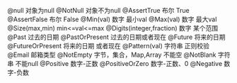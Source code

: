 

@null
        对象为null
@NotNull 
        对象不为null
@AssertTrue
        布尔 True
@AssertFalse
        布尔 False
@Min(val)
        数字 最小val
@Max(val)
        数字 最大val
@Size(max,min)
        min<=val<=max
@Digits(integer,fraction)
        数字 某个范围
@Past
        过去的日期
@PastOrPresent
        过去的日期或者现在
@Future
        将来的日期
@FutureOrPresent
        将来的日期 或者现在
@Pattern(val)
        字符串 正则校验
@Email
        邮箱类型
@NotEmpty
        字节，集合，Map,Array 不能空
@NotBlank
        字符串 不能null
@Positive
        数字-正数
@PositiveOrZero
        数字-正数、0
@Negative
        数字-负数





















